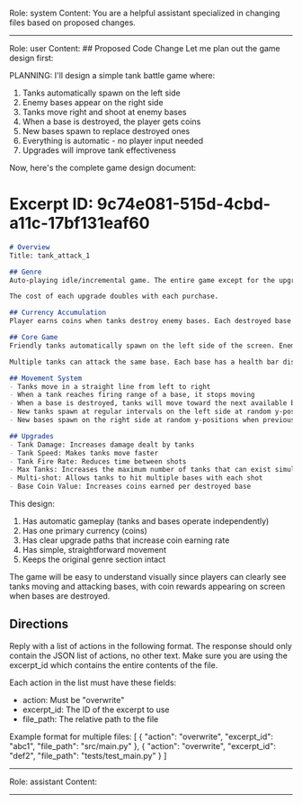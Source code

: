 Role: system
Content: You are a helpful assistant specialized in changing files based on proposed changes.
__________________
Role: user
Content: ## Proposed Code Change
Let me plan out the game design first:

PLANNING:
I'll design a simple tank battle game where:
1. Tanks automatically spawn on the left side
2. Enemy bases appear on the right side
3. Tanks move right and shoot at enemy bases
4. When a base is destroyed, the player gets coins
5. New bases spawn to replace destroyed ones
6. Everything is automatic - no player input needed
7. Upgrades will improve tank effectiveness

Now, here's the complete game design document:

# Excerpt ID: 9c74e081-515d-4cbd-a11c-17bf131eaf60
```markdown docs/overview.md
# Overview
Title: tank_attack_1

## Genre
Auto-playing idle/incremental game. The entire game except for the upgrades is fully automated. The player will earn more of the primary currency over time

The cost of each upgrade doubles with each purchase.

## Currency Accumulation
Player earns coins when tanks destroy enemy bases. Each destroyed base awards a fixed amount of coins.

## Core Game
Friendly tanks automatically spawn on the left side of the screen. Enemy bases appear on the right side. Tanks move towards the bases and automatically fire when in range. When a base is destroyed, the player receives coins and a new base spawns after a short delay.

Multiple tanks can attack the same base. Each base has a health bar displayed above it. The number of coins earned is displayed when a base is destroyed.

## Movement System
- Tanks move in a straight line from left to right
- When a tank reaches firing range of a base, it stops moving
- When a base is destroyed, tanks will move toward the next available base
- New tanks spawn at regular intervals on the left side at random y-positions
- New bases spawn on the right side at random y-positions when previous bases are destroyed

## Upgrades
- Tank Damage: Increases damage dealt by tanks
- Tank Speed: Makes tanks move faster
- Tank Fire Rate: Reduces time between shots
- Max Tanks: Increases the maximum number of tanks that can exist simultaneously
- Multi-shot: Allows tanks to hit multiple bases with each shot
- Base Coin Value: Increases coins earned per destroyed base
```

This design:
1. Has automatic gameplay (tanks and bases operate independently)
2. Has one primary currency (coins)
3. Has clear upgrade paths that increase coin earning rate
4. Has simple, straightforward movement
5. Keeps the original genre section intact

The game will be easy to understand visually since players can clearly see tanks moving and attacking bases, with coin rewards appearing on screen when bases are destroyed.

## Directions
Reply with a list of actions in the following format. The response should only contain the JSON list of actions, no other text.
Make sure you are using the excerpt_id which contains the entire contents of the file.

Each action in the list must have these fields:
- action: Must be "overwrite"
- excerpt_id: The ID of the excerpt to use
- file_path: The relative path to the file

Example format for multiple files:
[
    {
        "action": "overwrite",
        "excerpt_id": "abc1",
        "file_path": "src/main.py"
    },
    {
        "action": "overwrite",
        "excerpt_id": "def2",
        "file_path": "tests/test_main.py"
    }
]
__________________
Role: assistant
Content: 
__________________
